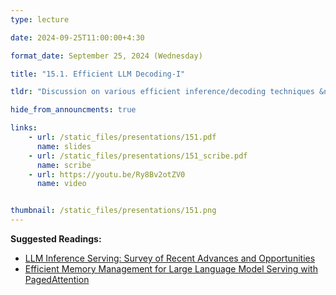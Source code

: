 ```yaml
---
type: lecture

date: 2024-09-25T11:00:00+4:30

format_date: September 25, 2024 (Wednesday)

title: "15.1. Efficient LLM Decoding-I"

tldr: "Discussion on various efficient inference/decoding techniques &ndash; KV caching, paged attention and vLLM."

hide_from_announcments: true

links: 
    - url: /static_files/presentations/151.pdf
      name: slides
    - url: /static_files/presentations/151_scribe.pdf
      name: scribe
    - url: https://youtu.be/Ry8Bv2otZV0
      name: video


thumbnail: /static_files/presentations/151.png
---
```

<!-- Other additional contents using markdown -->
**Suggested Readings:**
- [LLM Inference Serving: Survey of Recent Advances and Opportunities](https://arxiv.org/pdf/2407.12391)
- [Efficient Memory Management for Large Language Model Serving with PagedAttention](https://arxiv.org/pdf/2309.06180)
